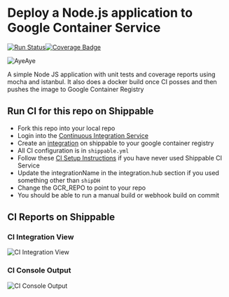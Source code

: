 # Deploy a Node.js application to Google Container Service

[![Run Status](https://api.shippable.com/projects/58fe2db9baa5e307002d4267/badge?branch=master)](https://app.shippable.com/github/devops-recipes/deploy-gke-basic)[![Coverage Badge](https://api.shippable.com/projects/58fe2db9baa5e307002d4267/coverageBadge?branch=master)](https://app.shippable.com/github/devops-recipes/deploy-gke-basic)

![AyeAye](https://github.com/devops-recipes/push-docker-hub/blob/master/public/resources/images/captain.png)

A simple Node JS application with unit tests and coverage reports using mocha
and istanbul. It also does a docker build once CI posses and then pushes the image
to Google Container Registry

## Run CI for this repo on Shippable
* Fork this repo into your local repo
* Login into the [Continuous Integration Service](wwww.shippable.com)
* Create an [integration](http://docs.shippable.com/integrations/imageRegistries/gcr/) on shippable to your google container registry
* All CI configuration is in `shippable.yml`
* Follow these [CI Setup Instructions](http://docs.shippable.com/ci/runFirstBuild/) if you have never used Shippable CI Service
* Update the integrationName in the integration.hub section if you used something other than `shipDH`
* Change the GCR_REPO to point to your repo
* You should be able to run a manual build or webhook build on commit

## CI Reports on Shippable

### CI Integration View
![CI Integration View](https://github.com/devops-recipes/deploy-gke-basic/blob/master/public/resources/images/gcr-integration.png)

### CI Console Output
![CI Console Output](https://github.com/devops-recipes/deploy-gke-basic/blob/master/public/resources/images/console.jpg)
